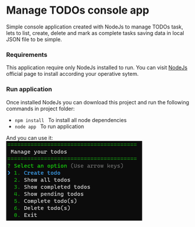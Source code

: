 # Manage TODOs console app
Simple console application created with NodeJs to manage TODOs task, lets to list, create, delete and mark as complete tasks saving data in local JSON file to be simple.

### Requirements
This application require only NodeJs installed to run. You can visit [NodeJs](https://nodejs.org/) official page to install according your operative sytem.

### Run application

Once installed NodeJs you can download this project and run the following commands in project folder:
- ```npm install ``` To install all node dependencies
- ```node app ``` To run application

And you can use it:\
![preview](preview.png)
